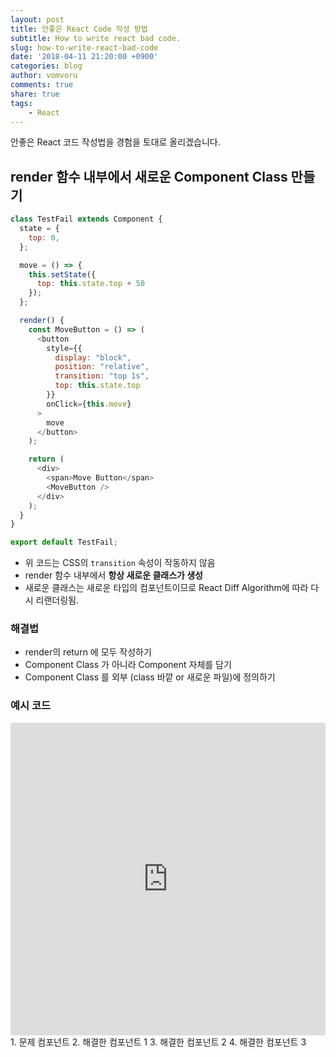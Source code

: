 ```yaml
---
layout: post
title: 안좋은 React Code 작성 방법
subtitle: How to write react bad code.
slug: how-to-write-react-bad-code
date: '2018-04-11 21:20:00 +0900'
categories: blog
author: vomvoru
comments: true
share: true
tags:
    - React
---
```


안좋은 React 코드 작성법을 경험을 토대로 올리겠습니다.


## render 함수 내부에서 새로운 Component Class 만들기

```js
class TestFail extends Component {
  state = {
    top: 0,
  };

  move = () => {
    this.setState({
      top: this.state.top + 50
    });
  };

  render() {
    const MoveButton = () => (
      <button
        style={{
          display: "block",
          position: "relative",
          transition: "top 1s",
          top: this.state.top
        }}
        onClick={this.move}
      >
        move
      </button>
    );

    return (
      <div>
        <span>Move Button</span>
        <MoveButton />
      </div>
    );
  }
}

export default TestFail;
```

- 위 코드는 CSS의 `transition` 속성이 작동하지 않음
- render 함수 내부에서 **항상 새로운 클래스가 생성**
- 새로운 클래스는 새로운 타입의 컴포넌트이므로 React Diff Algorithm에 따라 다시 리랜더링됨.


### 해결법
- render의 return 에 모두 작성하기
- Component Class 가 아니라 Component 자체를 담기
- Component Class 를 외부 (class 바깥 or 새로운 파일)에 정의하기

### 예시 코드
<iframe src="https://codesandbox.io/embed/p57m3kwl7" style="width:100%; height:500px; border:0; border-radius: 4px; overflow:hidden;" sandbox="allow-modals allow-forms allow-popups allow-scripts allow-same-origin"></iframe>
1. 문제 컴포넌트
2. 해결한 컴포넌트 1
3. 해결한 컴포넌트 2
4. 해결한 컴포넌트 3
